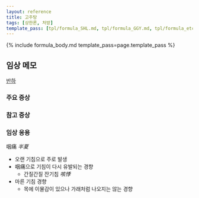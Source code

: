 ```yaml
---
layout: reference
title: 고주탕
tags: [상한론, 처방]
template_pass: [tpl/formula_SHL.md, tpl/formula_GGY.md, tpl/formula_etc.md]
---
```


{% include formula_body.md template_pass=page.template_pass %}

## 임상 메모

[반하]({{site.herburl}}/반하)

### 주요 증상



### 참고 증상


### 임상 응용

咽痛 _半夏_
* 오랜 기침으로 주로 발생
* 咽痛으로 기침이 다시 유발되는 경향
  - 간질간질 잔기침 _咳悸_
* 마른 기침 경향
  - 목에 이물감이 있으나 가래처럼 나오지는 않는 경향
